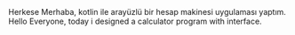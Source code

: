 <tr>
  Herkese Merhaba, kotlin ile arayüzlü bir hesap makinesi uygulaması yaptım.
  
<en>
  Hello Everyone, today i designed a calculator program with interface.
